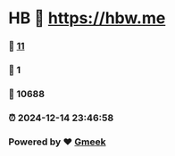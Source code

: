 # HB :link: https://hbw.me 
### :page_facing_up: [11](https://hbw.me/tag.html) 
### :speech_balloon: 1 
### :hibiscus: 10688 
### :alarm_clock: 2024-12-14 23:46:58 
### Powered by :heart: [Gmeek](https://github.com/Meekdai/Gmeek)
